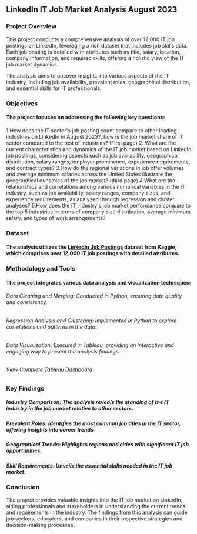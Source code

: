 
## LinkedIn IT Job Market Analysis August 2023

### Project Overview

This project conducts a comprehensive analysis of over 12,000 IT job postings on LinkedIn, leveraging a rich dataset that includes job skills data. Each job posting is detailed with attributes such as title, salary, location, company information, and required skills, offering a holistic view of the IT job market dynamics.

The analysis aims to uncover insights into various aspects of the IT industry, including job availability, prevalent roles, geographical distribution, and essential skills for IT professionals.

### Objectives

#### The project focuses on addressing the following key questions:

1.How does the IT sector's job posting count compare to other leading industries on LinkedIn in August 2023?, how is the job market share of IT sector compared to the rest of industries? (First page)
2. What are the current characteristics and dynamics of the IT job market based on LinkedIn job postings, considering aspects such as job availability, geographical distribution, salary ranges, employer prominence, experience requirements, and contract types?
3.How do the regional variations in job offer volumes and average minimum salaries across the United States illustrate the geographical dynamics of the job market? (third page)
4.What are the relationships and correlations among various numerical variables in the IT industry, such as job availability, salary ranges, company sizes, and experience requirements, as analyzed through regression and cluster analyses? 
5.How does the IT industry's job market performance compare to the top 5 industries in terms of company size distribution, average minimum salary, and types of work arrangements? 

### Dataset

#### The analysis utilizes the [LinkedIn Job Postings](https://www.kaggle.com/datasets/arshkon/linkedin-job-postings/discussion/447654) dataset from Kaggle, which comprises over 12,000 IT job postings with detailed attributes.

### Methodology and Tools

#### The project integrates various data analysis and visualization techniques:

###### Data Cleaning and Merging: Conducted in Python, ensuring data quality and consistency.
###### Regression Analysis and Clustering: Implemented in Python to explore correlations and patterns in the data.
###### Data Visualization: Executed in Tableau, providing an interactive and engaging way to present the analysis findings.
###### View Complete [Tableau Dashboard](https://public.tableau.com/views/ITJOBMARKETLINKEDINJOBPOSTINGS2023/Story1?:language=en-US&publish=yes&:display_count=n&:origin=viz_share_link)

### Key Findings

##### Industry Comparison: The analysis reveals the standing of the IT industry in the job market relative to other sectors.
##### Prevalent Roles: Identifies the most common job titles in the IT sector, offering insights into career trends.
##### Geographical Trends: Highlights regions and cities with significant IT job opportunities.
##### Skill Requirements: Unveils the essential skills needed in the IT job market.

### Conclusion

The project provides valuable insights into the IT job market on LinkedIn, aiding professionals and stakeholders in understanding the current trends and requirements in the industry. The findings from this analysis can guide job seekers, educators, and companies in their respective strategies and decision-making processes.
